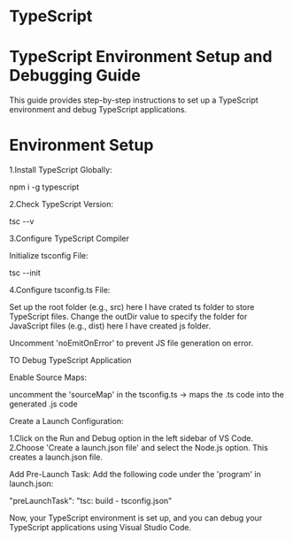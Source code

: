 # TypeScript

# TypeScript Environment Setup and Debugging Guide

This guide provides step-by-step instructions to set up a TypeScript environment and debug TypeScript applications.

#  Environment Setup

1.Install TypeScript Globally:

npm i -g typescript

2.Check TypeScript Version:

tsc --v

3.Configure TypeScript Compiler

Initialize tsconfig File:

tsc --init

4.Configure tsconfig.ts File:

Set up the root folder (e.g., src) here I have crated ts folder to store TypeScript files.
Change the outDir value to specify the folder for JavaScript files (e.g., dist) here I have created js folder. 

Uncomment 'noEmitOnError' to prevent JS file generation on error.

TO Debug TypeScript Application

Enable Source Maps:

uncomment the 'sourceMap' in the tsconfig.ts -> maps the .ts code into the generated .js code

Create a Launch Configuration:

1.Click on the Run and Debug option in the left sidebar of VS Code.
2.Choose 'Create a launch.json file' and select the Node.js option.
This creates a launch.json file.

Add Pre-Launch Task:
Add the following code under the 'program' in launch.json:

"preLaunchTask": "tsc: build - tsconfig.json"

Now, your TypeScript environment is set up, and you can debug your TypeScript applications using Visual Studio Code.

